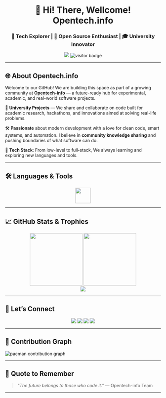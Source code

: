 <h1 align="center">👋 Hi! There, Wellcome!  Opentech.info</h1>
<h3 align="center">📍 Tech Explorer | 🚀 Open Source Enthusiast | 🎓 University Innovator</h3>

<p align="center">
  <a href="mailto:Opentech.info@protonmail.com"><img src="https://img.shields.io/badge/Email-Opentech.info@protonmail.com-black?style=for-the-badge&logo=protonmail" /></a>
  <img src="https://visitor-badge.laobi.icu/badge?page_id=Opentech-info" alt="visitor badge"/>
</p>

---

## 🌐 About Opentech.info

Welcome to our GitHub! We are building this space as part of a growing community at **[Opentech-info](https://github.com/Opentech-info)** — a future-ready hub for experimental, academic, and real-world software projects.

🧠 **University Projects** — We share and collaborate on code built for academic research, hackathons, and innovations aimed at solving real-life problems.

🛠 **Passionate** about modern development with a love for clean code, smart systems, and automation. I believe in **community knowledge sharing** and pushing boundaries of what software can do.

🚀 **Tech Stack**: From low-level to full-stack, We always learning and exploring new languages and tools.

---

## 🛠️ Languages & Tools

<div align="center">
  <img src="https://skillicons.dev/icons?i=py,ts,go,rust,graphql,tailwind,nextjs,nestjs,storybook,aws" height="50" />
</div>

---

## 📈 GitHub Stats & Trophies

<div align="center">
  <img src="https://github-readme-stats.vercel.app/api?username=Opentech-info&show_icons=true&theme=dracula" height="170" />
  <img src="https://streak-stats.demolab.com?user=Opentech-info&theme=dracula&hide_border=false" height="170"/>
</div>

<div align="center">
  <img src="https://github-profile-trophy.vercel.app/?username=Opentech-info&theme=dracula&row=1&margin-w=15&no-bg=true" />
</div>

---

## 🔗 Let’s Connect

<div align="center">
  <a href="https://linkedin.com"><img src="https://img.shields.io/badge/LinkedIn-Connect-blue?style=for-the-badge&logo=linkedin" /></a>
  <a href="https://twitter.com"><img src="https://img.shields.io/badge/Twitter-Follow-blue?style=for-the-badge&logo=twitter" /></a>
  <a href="https://discord.com"><img src="https://img.shields.io/badge/Discord-Join-7289DA?style=for-the-badge&logo=discord" /></a>
  <a href="https://dev.to"><img src="https://img.shields.io/badge/Dev.to-Blog-black?style=for-the-badge&logo=devdotto" /></a>
</div>

---

## 👾 Contribution Graph

<picture>
  <source media="(prefers-color-scheme: dark)" srcset="https://raw.githubusercontent.com/Opentech-info/Opentech-info/output/pacman-contribution-graph-dark.svg">
  <source media="(prefers-color-scheme: light)" srcset="https://raw.githubusercontent.com/Opentech-info/Opentech-info/output/pacman-contribution-graph.svg">
  <img alt="pacman contribution graph" src="https://raw.githubusercontent.com/Opentech-info/Opentech-info/output/pacman-contribution-graph.svg">
</picture>


---

## 🧩 Quote to Remember

> *"The future belongs to those who code it."* — Opentech-info Team

---
